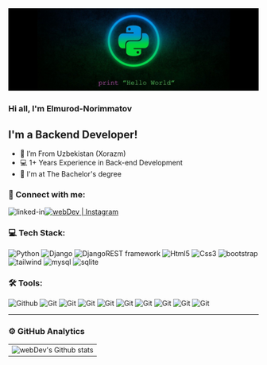 <img src="preview.jpg">

### Hi all, I'm Elmurod-Norimmatov

## I'm a Backend Developer!

- 📍 I’m From Uzbekistan (Xorazm)
- 💻 1+ Years Experience in Back-end Development
- 📙 I'm at The Bachelor's degree

### 🤝 Connect with me:

[<img align="left" alt="linked-in" src="https://img.shields.io/badge/Telegram-2CA5E0?style=for-the-badge&logo=telegram&logoColor=white">](https://t.me/@elmurod_1811)
[<img alt="webDev | Instagram" src="https://img.shields.io/badge/instagram-E4405F.svg?&style=for-the-badge&logo=instagram&logoColor=white" />](https://www.instagram.com/el.murod_1118/)

### 💻 Tech Stack:

![Python](https://img.shields.io/badge/-Python-356D9C?style=for-the-badge&logo=python&logoColor=fff)
![Django](https://img.shields.io/badge/-Django-003A2B?style=for-the-badge&logo=django&logoColor=fff)
![DjangoREST framework](https://img.shields.io/badge/-DRF-blueviolet?style=for-the-badge&logo=DRF&logoColor=fff)
![Html5](https://img.shields.io/badge/-Html-F37431?style=for-the-badge&logo=Html5&logoColor=fff)
![Css3](https://img.shields.io/badge/-Css-379AD5?style=for-the-badge&logo=CSS3&logoColor=fff)
![bootstrap](https://img.shields.io/badge/-bootstrap-880AFC?style=for-the-badge&logo=bootstrap&logoColor=fff)
![tailwind](https://img.shields.io/badge/-tailwind-01B7D6?style=for-the-badge&logo=tailwindcss&logoColor=fff)
![mysql](https://img.shields.io/badge/-Mysql-4479A1?style=for-the-badge&logo=mysql&logoColor=fff)
![sqlite](https://img.shields.io/badge/-sqlite-4479A1?style=for-the-badge&logo=sqlite&logoColor=fff)

### 🛠 Tools:

![Github](https://img.shields.io/badge/-Github-14191E?style=for-the-badge&logo=github&logoColor=fff)
![Git](https://img.shields.io/badge/-Git-F05033?style=for-the-badge&logo=git&logoColor=fff)
![Git](https://img.shields.io/badge/-Docker-2496ED?style=for-the-badge&logo=docker&logoColor=fff)
![Git](https://img.shields.io/badge/-Vscode-36A2EE?style=for-the-badge&logo=VisualStudioCode&logoColor=fff)
![Git](https://img.shields.io/badge/-Vim-14191E?style=for-the-badge&logo=vim&logoColor=fff)
![Git](https://img.shields.io/badge/-POstman-FF6C38?style=for-the-badge&logo=Postman&logoColor=fff)
![Git](https://img.shields.io/badge/-Linux-F05033?style=for-the-badge&logo=Linux&logoColor=fff)
![Git](https://img.shields.io/badge/-Nginx-009639?style=for-the-badge&logo=Nginx&logoColor=fff)
![Git](https://img.shields.io/badge/-Apache-A52056?style=for-the-badge&logo=Apache&logoColor=fff)
![Git](https://img.shields.io/badge/-Figma-1E1E1E?style=for-the-badge&logo=Figma&logoColor=fff)

---

### ⚙️ GitHub Analytics

<table>
  <tr>
    <td>
      <img align="left" src="https://github-readme-streak-stats.herokuapp.com/?user=Elmurod-Norimmatov&theme=algolia" alt="webDev's Github stats" />
    </td>
  </tr>
</table>
